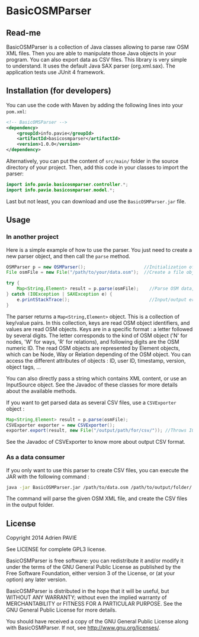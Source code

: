 BasicOSMParser
==============

Read-me
-------

BasicOSMParser is a collection of Java classes allowing to parse raw OSM XML files.
Then you are able to manipulate those Java objects in your program. You can also export
data as CSV files. This library is very simple to understand. It uses the default Java
SAX parser (org.xml.sax). The application tests use JUnit 4 framework.

Installation (for developers)
------------------------------

You can use the code with Maven by adding the following lines into your `pom.xml`:

```xml
<!-- BasicOMSParser -->
<dependency>
	<groupId>info.pavie</groupId>
	<artifactId>basicosmparser</artifactId>
	<version>1.0.0</version>
</dependency>
```

Alternatively, you can put the content of `src/main/` folder in the source directory 
of your project. Then, add this code in your classes to import the parser:

```java
import info.pavie.basicosmparser.controller.*;
import info.pavie.basicosmparser.model.*;
```

Last but not least, you can download and use the `BasicOSMParser.jar` file.

Usage
-----

### In another project

Here is a simple example of how to use the parser. You just need to create a new parser
object, and then call the <code>parse</code> method.

```java
OSMParser p = new OSMParser();                      //Initialization of the parser
File osmFile = new File("/path/to/your/data.osm");  //Create a file object for your OSM XML file

try {
	Map<String,Element> result = p.parse(osmFile);    //Parse OSM data, and put result in a Map object
} catch (IOException | SAXException e) {
	e.printStackTrace();                              //Input/output errors management
}
```

The parser returns a <code>Map<String,Element></code> object. This is a collection of key/value pairs.
In this collection, keys are read OSM object identifiers, and values are read OSM objects.
Keys are in a specific format : a letter followed by several digits. The letter corresponds to the kind
of OSM object ('N' for nodes, 'W' for ways, 'R' for relations), and following digits are the OSM numeric ID.
The read OSM objects are represented by Element objects, which can be Node, Way or Relation depending of the
OSM object. You can access the different attributes of objects : ID, user ID, timestamp, version, object tags, ...

You can also directly pass a string which contains XML content, or use an InputSource object.
See the Javadoc of these classes for more details about the available methods.

If you want to get parsed data as several CSV files, use a <code>CSVExporter</code> object :

```java
Map<String,Element> result = p.parse(osmFile);
CSVExporter exporter = new CSVExporter();
exporter.export(result, new File("/output/path/for/csv/"));	//Throws IOException if error occurs during writing
```

See the Javadoc of CSVExporter to know more about output CSV format.

### As a data consumer

If you only want to use this parser to create CSV files, you can execute the JAR with the following command :

```sh
java -jar BasicOSMParser.jar /path/to/data.osm /path/to/output/folder/
```

The command will parse the given OSM XML file, and create the CSV files in the output folder.

License
-------

Copyright 2014 Adrien PAVIE

See LICENSE for complete GPL3 license.

BasicOSMParser is free software: you can redistribute it and/or modify
it under the terms of the GNU General Public License as published by
the Free Software Foundation, either version 3 of the License, or
(at your option) any later version.

BasicOSMParser is distributed in the hope that it will be useful,
but WITHOUT ANY WARRANTY; without even the implied warranty of
MERCHANTABILITY or FITNESS FOR A PARTICULAR PURPOSE.  See the
GNU General Public License for more details.

You should have received a copy of the GNU General Public License
along with BasicOSMParser. If not, see <http://www.gnu.org/licenses/>.